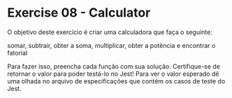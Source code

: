 # Exercise 08 - Calculator

O objetivo deste exercício é criar uma calculadora que faça o seguinte:

somar, subtrair, obter a soma, multiplicar, obter a potência e encontrar o fatorial

Para fazer isso, preencha cada função com sua solução. Certifique-se de retornar o valor para poder testá-lo no Jest! Para ver o valor esperado
dê uma olhada no arquivo de especificações que contém os casos de teste do Jest.